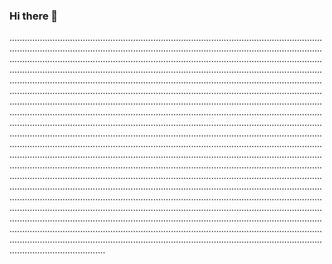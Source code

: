 ### Hi there 👋

......................................................................................................................................................................................................................................................................................................................................................................................................................................................................................................................................................................................................................................................................................................................................................................................................................................................................................................................................................................................................................................................................................................................................................................................................................................................................................................................................................................................................................................................................................................................................................................................................................................................................................................................................................................................................................................................................................................................................................................................................................................................................................................................................................................................................................................................................................................................................................................................................................................................................................................................................................................................................................